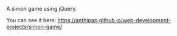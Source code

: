 A simon game using jQuery.

You can see it here: https://anthipap.github.io/web-development-projects/simon-game/
